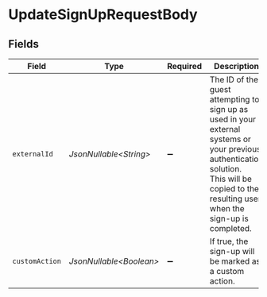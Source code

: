 # UpdateSignUpRequestBody


## Fields

| Field                                                                                                                                                                                         | Type                                                                                                                                                                                          | Required                                                                                                                                                                                      | Description                                                                                                                                                                                   |
| --------------------------------------------------------------------------------------------------------------------------------------------------------------------------------------------- | --------------------------------------------------------------------------------------------------------------------------------------------------------------------------------------------- | --------------------------------------------------------------------------------------------------------------------------------------------------------------------------------------------- | --------------------------------------------------------------------------------------------------------------------------------------------------------------------------------------------- |
| `externalId`                                                                                                                                                                                  | *JsonNullable\<String>*                                                                                                                                                                       | :heavy_minus_sign:                                                                                                                                                                            | The ID of the guest attempting to sign up as used in your external systems or your previous authentication solution.<br/>This will be copied to the resulting user when the sign-up is completed. |
| `customAction`                                                                                                                                                                                | *JsonNullable\<Boolean>*                                                                                                                                                                      | :heavy_minus_sign:                                                                                                                                                                            | If true, the sign-up will be marked as a custom action.                                                                                                                                       |